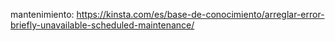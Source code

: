 mantenimiento: https://kinsta.com/es/base-de-conocimiento/arreglar-error-briefly-unavailable-scheduled-maintenance/